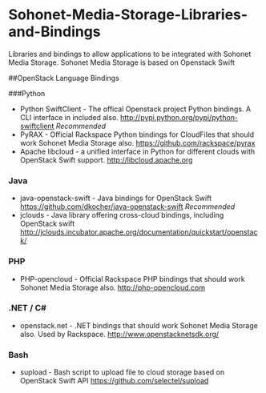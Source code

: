 Sohonet-Media-Storage-Libraries-and-Bindings
============================================

Libraries and bindings to allow applications to be integrated with Sohonet Media Storage. Sohonet Media Storage is based on Openstack Swift 

##OpenStack Language Bindings

###Python

 * Python SwiftClient - The offical Openstack project Python bindings. A CLI interface in included also. <http://pypi.python.org/pypi/python-swiftclient> *Recommended*
 * PyRAX - Official Rackspace Python bindings for CloudFiles that should work Sohonet Media Storage also.  <https://github.com/rackspace/pyrax>
 * Apache libcloud - a unified interface in Python for different clouds with OpenStack Swift support. <http://libcloud.apache.org> 

### Java

 * java-openstack-swift - Java bindings for OpenStack Swift <https://github.com/dkocher/java-openstack-swift> *Recommended*
 * jclouds - Java library offering cross-cloud bindings, including OpenStack swift <http://jclouds.incubator.apache.org/documentation/quickstart/openstack/> 

### PHP

 * PHP-opencloud - Official Rackspace PHP bindings that should work Sohonet Media Storage also. <http://php-opencloud.com>

### .NET / C#

 * openstack.net - .NET bindings that should work Sohonet Media Storage also. Used by Rackspace. <http://www.openstacknetsdk.org/>

### Bash

 * supload - Bash script to upload file to cloud storage based on OpenStack Swift API <https://github.com/selectel/supload> 

